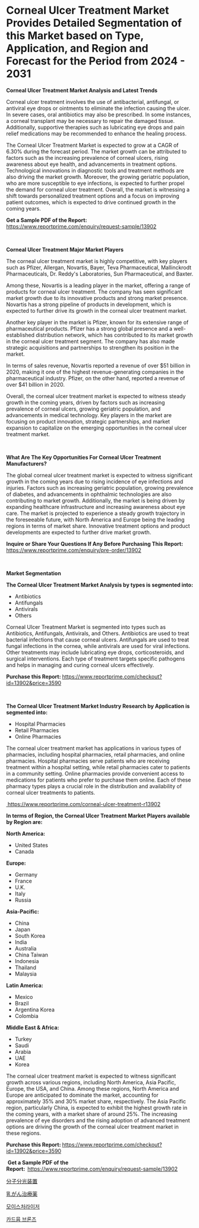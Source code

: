 <p><h1>Corneal Ulcer Treatment Market Provides Detailed Segmentation of this Market based on Type, Application, and Region and Forecast for the Period from 2024 - 2031</h1></p><p><strong>Corneal Ulcer Treatment Market Analysis and Latest Trends</strong></p>
<p><p>Corneal ulcer treatment involves the use of antibacterial, antifungal, or antiviral eye drops or ointments to eliminate the infection causing the ulcer. In severe cases, oral antibiotics may also be prescribed. In some instances, a corneal transplant may be necessary to repair the damaged tissue. Additionally, supportive therapies such as lubricating eye drops and pain relief medications may be recommended to enhance the healing process.</p><p>The Corneal Ulcer Treatment Market is expected to grow at a CAGR of 6.30% during the forecast period. The market growth can be attributed to factors such as the increasing prevalence of corneal ulcers, rising awareness about eye health, and advancements in treatment options. Technological innovations in diagnostic tools and treatment methods are also driving the market growth. Moreover, the growing geriatric population, who are more susceptible to eye infections, is expected to further propel the demand for corneal ulcer treatment. Overall, the market is witnessing a shift towards personalized treatment options and a focus on improving patient outcomes, which is expected to drive continued growth in the coming years.</p></p>
<p><strong>Get a Sample PDF of the Report:&nbsp;</strong> <a href="https://www.reportprime.com/enquiry/request-sample/13902">https://www.reportprime.com/enquiry/request-sample/13902</a></p>
<p>&nbsp;</p>
<p><strong>Corneal Ulcer Treatment Major Market Players</strong></p>
<p><p>The corneal ulcer treatment market is highly competitive, with key players such as Pfizer, Allergan, Novartis, Bayer, Teva Pharmaceutical, Mallinckrodt Pharmaceuticals, Dr. Reddy's Laboratories, Sun Pharmaceutical, and Baxter. </p><p>Among these, Novartis is a leading player in the market, offering a range of products for corneal ulcer treatment. The company has seen significant market growth due to its innovative products and strong market presence. Novartis has a strong pipeline of products in development, which is expected to further drive its growth in the corneal ulcer treatment market.</p><p>Another key player in the market is Pfizer, known for its extensive range of pharmaceutical products. Pfizer has a strong global presence and a well-established distribution network, which has contributed to its market growth in the corneal ulcer treatment segment. The company has also made strategic acquisitions and partnerships to strengthen its position in the market.</p><p>In terms of sales revenue, Novartis reported a revenue of over $51 billion in 2020, making it one of the highest revenue-generating companies in the pharmaceutical industry. Pfizer, on the other hand, reported a revenue of over $41 billion in 2020.</p><p>Overall, the corneal ulcer treatment market is expected to witness steady growth in the coming years, driven by factors such as increasing prevalence of corneal ulcers, growing geriatric population, and advancements in medical technology. Key players in the market are focusing on product innovation, strategic partnerships, and market expansion to capitalize on the emerging opportunities in the corneal ulcer treatment market.</p></p>
<p>&nbsp;</p>
<p><strong>What Are The Key Opportunities For Corneal Ulcer Treatment Manufacturers?</strong></p>
<p><p>The global corneal ulcer treatment market is expected to witness significant growth in the coming years due to rising incidence of eye infections and injuries. Factors such as increasing geriatric population, growing prevalence of diabetes, and advancements in ophthalmic technologies are also contributing to market growth. Additionally, the market is being driven by expanding healthcare infrastructure and increasing awareness about eye care. The market is projected to experience a steady growth trajectory in the foreseeable future, with North America and Europe being the leading regions in terms of market share. Innovative treatment options and product developments are expected to further drive market growth.</p></p>
<p><strong>Inquire or Share Your Questions If Any Before Purchasing This Report:</strong> <a href="https://www.reportprime.com/enquiry/pre-order/13902">https://www.reportprime.com/enquiry/pre-order/13902</a></p>
<p>&nbsp;</p>
<p><strong>Market Segmentation</strong></p>
<p><strong>The Corneal Ulcer Treatment Market Analysis by types is segmented into:</strong></p>
<p><ul><li>Antibiotics</li><li>Antifungals</li><li>Antivirals</li><li>Others</li></ul></p>
<p><p>Corneal Ulcer Treatment Market is segmented into types such as Antibiotics, Antifungals, Antivirals, and Others. Antibiotics are used to treat bacterial infections that cause corneal ulcers. Antifungals are used to treat fungal infections in the cornea, while antivirals are used for viral infections. Other treatments may include lubricating eye drops, corticosteroids, and surgical interventions. Each type of treatment targets specific pathogens and helps in managing and curing corneal ulcers effectively.</p></p>
<p><strong>Purchase this Report:&nbsp;</strong><a href="https://www.reportprime.com/checkout?id=13902&price=3590">https://www.reportprime.com/checkout?id=13902&price=3590</a></p>
<p>&nbsp;</p>
<p><strong>The Corneal Ulcer Treatment Market Industry Research by Application is segmented into:</strong></p>
<p><ul><li>Hospital Pharmacies</li><li>Retail Pharmacies</li><li>Online Pharmacies</li></ul></p>
<p><p>The corneal ulcer treatment market has applications in various types of pharmacies, including hospital pharmacies, retail pharmacies, and online pharmacies. Hospital pharmacies serve patients who are receiving treatment within a hospital setting, while retail pharmacies cater to patients in a community setting. Online pharmacies provide convenient access to medications for patients who prefer to purchase them online. Each of these pharmacy types plays a crucial role in the distribution and availability of corneal ulcer treatments to patients.</p></p>
<p><a href="https://www.reportprime.com/corneal-ulcer-treatment-r13902">&nbsp;https://www.reportprime.com/corneal-ulcer-treatment-r13902</a></p>
<p><strong>In terms of Region, the Corneal Ulcer Treatment Market Players available by Region are:</strong></p>
<p>
    <p> <strong> North America: </strong>
        <ul>
            <li>United States</li>
            <li>Canada</li>
        </ul>
        </p> 
    <p> <strong> Europe: </strong>
        <ul>
            <li>Germany</li>
            <li>France</li>
            <li>U.K.</li>
            <li>Italy</li>
            <li>Russia</li>
        </ul>
        </p> 
    <p> <strong> Asia-Pacific: </strong>
        <ul>
            <li>China</li>
            <li>Japan</li>
            <li>South Korea</li>
            <li>India</li>
            <li>Australia</li>
            <li>China Taiwan</li>
            <li>Indonesia</li>
            <li>Thailand</li>
            <li>Malaysia</li>
        </ul>
        </p> 
    <p> <strong> Latin America: </strong>
        <ul>
            <li>Mexico</li>
            <li>Brazil</li>
            <li>Argentina Korea</li>
            <li>Colombia</li>
        </ul>
        </p> 
    <p> <strong> Middle East & Africa: </strong>
        <ul>
            <li>Turkey</li>
            <li>Saudi</li>
            <li>Arabia</li>
            <li>UAE</li>
            <li>Korea</li>
        </ul>
    </p>
    </p>
<p><p>The corneal ulcer treatment market is expected to witness significant growth across various regions, including North America, Asia Pacific, Europe, the USA, and China. Among these regions, North America and Europe are anticipated to dominate the market, accounting for approximately 35% and 30% market share, respectively. The Asia Pacific region, particularly China, is expected to exhibit the highest growth rate in the coming years, with a market share of around 25%. The increasing prevalence of eye disorders and the rising adoption of advanced treatment options are driving the growth of the corneal ulcer treatment market in these regions.</p></p>
<p><strong>Purchase this Report: </strong><a href="https://www.reportprime.com/checkout?id=13902&price=3590">https://www.reportprime.com/checkout?id=13902&price=3590</a></p>
<p>&nbsp;<strong>Get a Sample PDF of the Report:&nbsp;&nbsp;</strong><a href="https://www.reportprime.com/enquiry/request-sample/13902">https://www.reportprime.com/enquiry/request-sample/13902</a></p>
<p><strong></strong></p>
<p><p><a href="https://medium.com/@jonathanailey6577467/%E5%88%86%E5%AD%90%E5%88%86%E5%85%89%E5%99%A8%E5%B8%82%E5%A0%B4-%E6%88%90%E5%8A%9F%E3%81%97%E3%81%9F%E3%83%93%E3%82%B8%E3%83%8D%E3%82%B9%E6%88%A6%E7%95%A5%E3%81%AE%E9%8D%B52031%E5%B9%B4%E3%81%BE%E3%81%A7%E3%81%AE%E4%BA%88%E6%B8%AC-49c3c91024f4">分子分光装置</a></p><p><a href="https://medium.com/@edwards13jessica/%E4%B9%B3%E3%81%8C%E3%82%93%E6%B2%BB%E7%99%82%E8%96%AC%E5%B8%82%E5%A0%B4-%E7%AB%B6%E4%BA%89%E5%88%86%E6%9E%90-%E5%B8%82%E5%A0%B4%E5%8B%95%E5%90%91-2031%E5%B9%B4%E3%81%BE%E3%81%A7%E3%81%AE%E4%BA%88%E6%B8%AC-4b68f3b1a2d0">乳がん治療薬</a></p><p><a href="https://medium.com/@llanajer/%EC%88%98%EB%B6%84-%EB%B3%B4%EC%B6%A9%EC%A0%9C-%EC%8B%9C%EC%9E%A5-%EC%8B%9C%EC%9E%A5-cagr-%EC%8B%9C%EC%9E%A5-%EB%8F%99%ED%96%A5-%EB%B0%8F-%EC%84%B1%EC%9E%A5-%EC%A0%84%EB%9E%B5%EC%97%90-%EB%8C%80%ED%95%9C-%ED%86%B5%EC%B0%B0%EB%A0%A5-953e6763b603">모이스처라이저</a></p><p><a href="https://medium.com/@nyahreinger1/%EC%B9%B4%EB%93%9C%EB%AE%B4-%EB%B8%8C%EB%A1%A0%EC%A6%88-%EC%8B%9C%EC%9E%A5-%EB%8F%99%ED%96%A5-%EB%B0%8F-%EC%8B%9C%EC%9E%A5-%EB%B6%84%EC%84%9D%EC%9D%80-2024-2031%EB%85%84%EA%B9%8C%EC%A7%80-%EC%98%88%EC%B8%A1%EB%90%98%EC%97%88%EC%8A%B5%EB%8B%88%EB%8B%A4-b57f3e87bbde">카드뮴 브론즈</a></p></p>